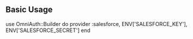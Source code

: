 ## Basic Usage

use OmniAuth::Builder do
  provider :salesforce, ENV['SALESFORCE_KEY'], ENV['SALESFORCE_SECRET']
end